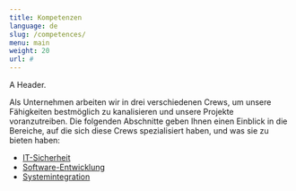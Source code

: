 ```yaml
---
title: Kompetenzen
language: de
slug: /competences/
menu: main
weight: 20
url: #
---
```


<p class="lead">
   A Header.
</p>

Als Unternehmen arbeiten wir in drei verschiedenen Crews, um unsere Fähigkeiten bestmöglich zu kanalisieren und unsere Projekte voranzutreiben. Die folgenden Abschnitte geben Ihnen einen Einblick in die Bereiche, auf die sich diese Crews spezialisiert haben, und was sie zu bieten haben:


* [IT-Sicherheit](/de/competences/security/)
* [Software-Entwicklung](/de/competences/development/)
* [Systemintegration](/de/competences/integration/)
